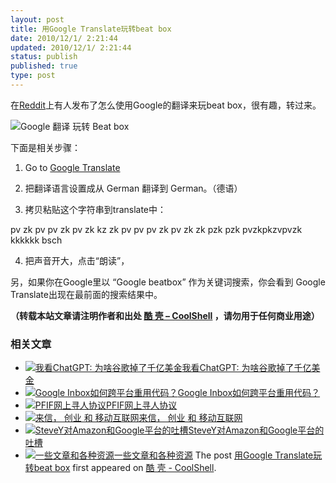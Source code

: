 ```yaml
---
layout: post
title: 用Google Translate玩转beat box
date: 2010/12/1/ 2:21:44
updated: 2010/12/1/ 2:21:44
status: publish
published: true
type: post
---
```


在[Reddit](http://www.reddit.com/r/todayilearned/comments/ed39q/til_how_to_make_google_beatbox_for_you/)上有人发布了怎么使用Google的翻译来玩beat box，很有趣，转过来。



![](https://coolshell.cn/wp-content/uploads/2010/12/google_beat_box.jpg "Google 翻译 玩转 Beat box")


下面是相关步骤：


1) Go to [Google Translate](http://translate.google.com/)


2) 把翻译语言设置成从 German 翻译到 German。（德语）


3) 拷贝粘贴这个字符串到translate中：  

pv zk pv pv zk pv zk kz zk pv pv pv zk pv zk zk pzk pzk pvzkpkzvpvzk kkkkkk bsch


4) 把声音开大，点击“朗读”，


另，如果你在Google里以 “Google beatbox” 作为关键词搜索，你会看到 Google Translate出现在最前面的搜索结果中。





**（转载本站文章请注明作者和出处 [酷 壳 – CoolShell](https://coolshell.cn/) ，请勿用于任何商业用途）**



### 相关文章

* [![我看ChatGPT: 为啥谷歌掉了千亿美金](https://coolshell.cn/wp-content/uploads/2023/02/chatgpt-150x150.jpg)](https://coolshell.cn/articles/22398.html)[我看ChatGPT: 为啥谷歌掉了千亿美金](https://coolshell.cn/articles/22398.html)
* [![Google Inbox如何跨平台重用代码？](https://coolshell.cn/wp-content/uploads/2014/11/inbox2-640x264-150x150.jpg)](https://coolshell.cn/articles/12136.html)[Google Inbox如何跨平台重用代码？](https://coolshell.cn/articles/12136.html)
* [![PFIF网上寻人协议](https://coolshell.cn/wp-content/uploads/2013/04/Google-Person-Finder-150x150.png)](https://coolshell.cn/articles/9508.html)[PFIF网上寻人协议](https://coolshell.cn/articles/9508.html)
* [![来信， 创业 和 移动互联网](https://coolshell.cn/wp-content/plugins/wordpress-23-related-posts-plugin/static/thumbs/2.jpg)](https://coolshell.cn/articles/5815.html)[来信， 创业 和 移动互联网](https://coolshell.cn/articles/5815.html)
* [![SteveY对Amazon和Google平台的吐槽](https://coolshell.cn/wp-content/plugins/wordpress-23-related-posts-plugin/static/thumbs/24.jpg)](https://coolshell.cn/articles/5701.html)[SteveY对Amazon和Google平台的吐槽](https://coolshell.cn/articles/5701.html)
* [![一些文章和各种资源](https://coolshell.cn/wp-content/uploads/2011/09/image008-150x150.jpg)](https://coolshell.cn/articles/5224.html)[一些文章和各种资源](https://coolshell.cn/articles/5224.html)
The post [用Google Translate玩转beat box](https://coolshell.cn/articles/3331.html) first appeared on [酷 壳 - CoolShell](https://coolshell.cn).